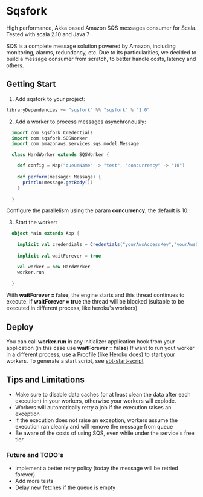 Sqsfork
======

High performance, Akka based Amazon SQS messages consumer for Scala.
Tested with scala 2.10 and Java 7

SQS is a complete message solution powered by Amazon, including monitoring, alarms, redundancy, etc. 
Due to its particularities, we decided to build a message consumer from scratch, to better handle costs, latency and others.

Getting Start
-------------

1.  Add sqsfork to your project:

  ```scala
  libraryDependencies += "sqsfork" %% "sqsfork" % "1.0"
  ```

2. Add a worker to process messages asynchronously:

  ```scala
    import com.sqsfork.Credentials
    import com.sqsfork.SQSWorker
    import com.amazonaws.services.sqs.model.Message
  
    class HardWorker extends SQSWorker {

      def config = Map("queueName" -> "test", "concurrency" -> "10")
		  
      def perform(message: Message) {
        println(message.getBody())
      }

    }
  ```
  Configure the parallelism using the param **concurrency**, the default is 10. 	
  

3. Start the worker:

  ```scala
    object Main extends App {
      
      implicit val credendials = Credentials("yourAwsAccessKey","yourAwsSecretAccessKey")
                                                   
      implicit val waitForever = true
  
      val worker = new HardWorker
      worker.run
      
    }
  ```
  
  With **waitForever = false**, the engine starts and this thread continues to execute. If **waitForever = true** the thread 
  will be blocked (suitable to be executed in different process, like heroku's workers)

Deploy
------

You can call **worker.run** in any initializer application hook from your application (in this case use **waitForever = false**)
If want to run yout worker in a different process, use a Procfile (like Heroku does) to start your workers. To generate a start script, see [sbt-start-script](https://github.com/sbt/sbt-start-script)


Tips and Limitations
--------------------

* Make sure to disable data caches (or at least clean the data after each execution) in your workers, otherwise your workers will explode.
* Workers will automatically retry a job if the execution raises an exception
* If the execution does not raise an exception, workers assume the execution ran cleanly and will remove the message from queue 
* Be aware of the costs of using SQS, even while under the service's free tier

### Future and TODO's

* Implement a better retry policy (today the message will be retried forever)
* Add more tests
* Delay new fetches if the queue is empty
